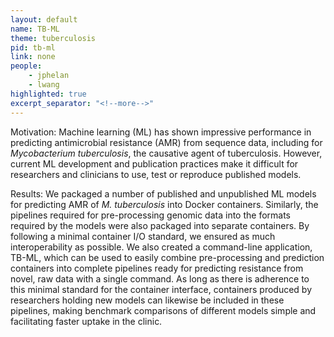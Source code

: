 ```yaml
---
layout: default
name: TB-ML
theme: tuberculosis
pid: tb-ml
link: none
people:
    - jphelan
    - lwang
highlighted: true
excerpt_separator: "<!--more-->"
---
```


Motivation: Machine learning (ML) has shown impressive performance in predicting antimicrobial resistance (AMR) from sequence data, including for <i>Mycobacterium tuberculosis</i>, the causative agent of tuberculosis. However, current ML development and publication practices make it difficult for researchers and clinicians to use, test or reproduce published models.

Results: We packaged a number of published and unpublished ML models for predicting AMR of <i>M. tuberculosis</i> into Docker containers. Similarly, the pipelines required for pre-processing genomic data into the formats required by the models were also packaged into separate containers. By following a minimal container I/O standard, we ensured as much interoperability as possible. We also created a command-line application, TB-ML, which can be used to easily combine pre-processing and prediction containers into complete pipelines ready for predicting resistance from novel, raw data with a single command. As long as there is adherence to this minimal standard for the container interface, containers produced by researchers holding new models can likewise be included in these pipelines, making benchmark comparisons of different models simple and facilitating faster uptake in the clinic. 

<!--more-->
